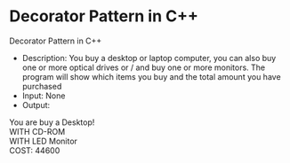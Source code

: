 # Decorator Pattern in C++
Decorator Pattern in C++

- Description: You buy a desktop or laptop computer, you can also buy one or more optical drives or / and buy one or more monitors. The program will show which items you buy and the total amount you have purchased
- Input: None
- Output: 

You are buy a Desktop!                                                                                                                 
WITH CD-ROM                                                                                                                            
WITH LED Monitor                                                                                                                       
COST: 44600

